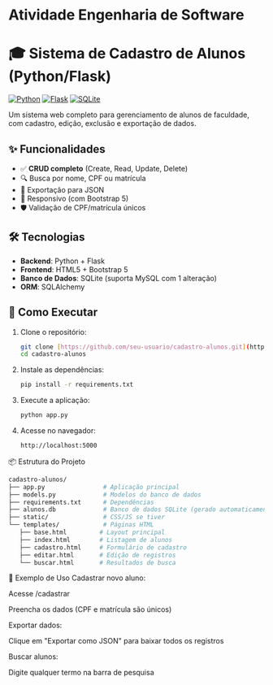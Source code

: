 # Atividade Engenharia de Software
# 🎓 Sistema de Cadastro de Alunos (Python/Flask)

[![Python](https://img.shields.io/badge/Python-3.8%2B-blue)](https://www.python.org/)
[![Flask](https://img.shields.io/badge/Flask-2.3.x-lightgrey)](https://flask.palletsprojects.com/)
[![SQLite](https://img.shields.io/badge/SQLite-3-green)](https://www.sqlite.org/)

Um sistema web completo para gerenciamento de alunos de faculdade, com cadastro, edição, exclusão e exportação de dados.

## ✨ Funcionalidades

- ✅ **CRUD completo** (Create, Read, Update, Delete)
- 🔍 Busca por nome, CPF ou matrícula
- 📁 Exportação para JSON
- 📱 Responsivo (com Bootstrap 5)
- 🛡️ Validação de CPF/matrícula únicos

## 🛠️ Tecnologias

- **Backend**: Python + Flask
- **Frontend**: HTML5 + Bootstrap 5
- **Banco de Dados**: SQLite (suporta MySQL com 1 alteração)
- **ORM**: SQLAlchemy

## 🚀 Como Executar

1. Clone o repositório:
   ```bash
   git clone [https://github.com/seu-usuario/cadastro-alunos.git](https://github.com/MHCBA/atividade_engenharia_software.git)
   cd cadastro-alunos
   
2. Instale as dependências:
    ```bash
   pip install -r requirements.txt
   
4. Execute a aplicação:
    ```bash
   python app.py

6. Acesse no navegador:
    ```bash
   http://localhost:5000

📦 Estrutura do Projeto
 ```bash
cadastro-alunos/
├── app.py                # Aplicação principal
├── models.py             # Modelos do banco de dados
├── requirements.txt      # Dependências
├── alunos.db             # Banco de dados SQLite (gerado automaticamente)
├── static/               # CSS/JS se tiver
└── templates/            # Páginas HTML
    ├── base.html         # Layout principal
    ├── index.html        # Listagem de alunos
    ├── cadastro.html     # Formulário de cadastro
    ├── editar.html       # Edição de registros
    └── buscar.html       # Resultados de busca

```
📌 Exemplo de Uso
Cadastrar novo aluno:

Acesse /cadastrar

Preencha os dados (CPF e matrícula são únicos)

Exportar dados:

Clique em "Exportar como JSON" para baixar todos os registros

Buscar alunos:

Digite qualquer termo na barra de pesquisa
